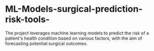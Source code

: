 # ML-Models-surgical-prediction-risk-tools-
The project leverages machine learning models to predict the risk of a patient's health condition based on various factors, with the aim of forecasting potential surgical outcomes. 
